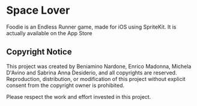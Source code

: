 # Space Lover
Foodie is an Endless Runner game, made for iOS using SpriteKit. It is actually available on the App Store

## Copyright Notice

This project was created by Beniamino Nardone, Enrico Madonna, Michela D'Avino and Sabrina Anna Desiderio, and all copyrights are reserved. Reproduction, distribution, or modification of this project without explicit consent from the copyright owner is prohibited.

Please respect the work and effort invested in this project.
